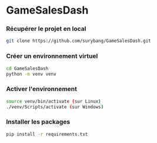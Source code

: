 # GameSalesDash

### Récupérer le projet en local 
```bash
git clone https://github.com/surybang/GameSalesDash.git
```

### Créer un environnement virtuel
```bash
cd GameSalesDash
python -m venv venv
```

### Activer l'environnement 
```bash
source venv/bin/activate (sur Linux)
./venv/Scripts/activate (sur Windows)
```

### Installer les packages
```bash
pip install -r requirements.txt
```

